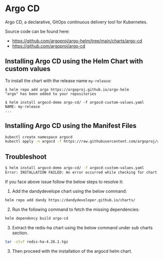 # Argo CD 

Argo CD, a declarative, GitOps continuous delivery tool for Kubernetes.

Source code can be found here:

* <https://github.com/argoproj/argo-helm/tree/main/charts/argo-cd>
* <https://github.com/argoproj/argo-cd>

## Installing Argo CD using the Helm Chart with custom values  

To install the chart with the release name `my-release`:  

```console
$ helm repo add argo https://argoproj.github.io/argo-helm
"argo" has been added to your repositories

$ helm install argocd-demo argo-cd/ -f argocd-custom-values.yaml  
NAME: my-release
...  
```


## Installing Argo CD using the Manifest Files  
```sh
kubectl create namespace argocd
kubectl apply -n argocd -f https://raw.githubusercontent.com/argoproj/argo-cd/stable/manifests/install.yaml
```  

## Troubleshoot 
```sh
$ helm install argocd-demo argo-cd/ -f argocd-custom-values.yaml
Error: INSTALLATION FAILED: An error occurred while checking for chart dependencies. You may need to run `helm dependency build` to fetch missing dependencies: found in Chart.yaml, but missing in charts/ directory: redis-ha
```  
If you face above issue follow the below steps to resolve it: 
1. Add the dandydevelope chart using the below command:
```sh
helm repo add dandy https://dandydeveloper.github.io/charts/
```
2. Run the following command to fetch the missing dependencies: 
```sh
helm dependency build argo-cd
```
3. Extract the redis-ha chart using the below command under sub charts section. 
```sh
tar -ztvf redis-ha-4.26.1.tgz
```  
3. Then proceed with the installation of the argocd helm chart.  

